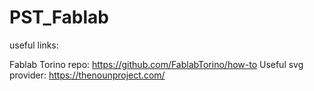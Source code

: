 # PST_Fablab

useful links:

Fablab Torino repo: https://github.com/FablabTorino/how-to
Useful svg provider: https://thenounproject.com/
